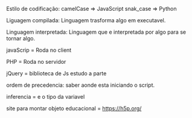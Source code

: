 Estilo de codificação: camelCase => JavaScript
                       snak_case => Python

Liguagem compilada: Linguagem trasforma algo em executavel.

Linguagem interpretada: Linguagem que e interpretada por algo para se tornar algo.

javaScrip = Roda no client

PHP = Roda no servidor

jQuery = biblioteca de Js estudo a parte

ordem de precedencia: saber aonde esta iniciando o script.

inferencia = e o tipo da variavel 

site para montar objeto educacional = https://h5p.org/